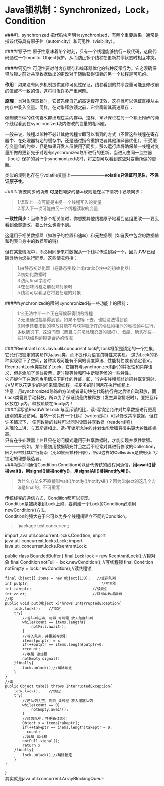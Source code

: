 Java锁机制：Synchronized，Lock，Condition
=========================================
####1、synchronized
把代码块声明为synchronized，有两个重要后果，通常是指该代码具有原子性（automicity）和可见性（visibility）。

#####原子性
原子性意味着某个时刻，只有一个线程能够执行一段代码，这段代码通过一个monitor Object保护。从而防止多个线程在更新共享状态时相互冲突。

#####可见性
可见性要对付内存缓存和编译器优化的各种反常行为。它必须确保释放锁之前对共享数据做出的更改对于随后获得该锁的另一个线程是可见的。

**作用**：如果没有同步机制提供这种可见性保证，线程看到的共享变量可能是修改前的值或不一致的值，这将引发许多严重问题。
  
**原理**：当对象获取锁时，它首先使自己的高速缓存无效，这样就可以保证直接从主内存中装入变量。同样，在对象释放锁之前，它会刷新其高速缓存 ，
  
强制使已做的任何更改都出现在主内存中。这样，可以保证在同一个锁上同步的两个线程看到在synchronized块内修改的变量的相同值。

一般来说，线程以某种不必让其他线程立即可以看到的方式（不管这些线程在寄存器中、在处理器特定的缓存中，还是通过指令重排或者其他编译器优化），不受缓存变量值的约束，但是如果开发人员使用了同步，那么运行库将确保某一线程对变量所做的更新先于对现有synchronized块所进行的更新，当进入由同一监控器（lock）保护的另一个synchronized块时，将立刻可以看到这些对变量所做的更新。
  
类似的规则也存在与volatile变量上————————**volatile只保证可见性，不保证原子性**。

#####需要同步的场景
**可见性同步**的基本规则是在以下情况中必须同步：

>1.读取上一次可能是由另一个线程写入的变量  
2.写入下一次可能由另一个线程读取的变量

**一致性同步**：当修改多个相关值时，你想要其他线程原子地看到这组更改——要么看到全部更改，要么什么也看不到。

这适用于相关数据项（如粒子的位置和速率）和元数据项（如链表中包含的数据值和列表自身中的数据项的链）

但在某些情况中，不必用同步来将数据从一个线程传递到另一个，因为JVM已经隐含地为您执行同步。这些情况包括：

>1.由静态初始化器（在静态字段上或static{}块中的初始化器）  
2.初始化数据时  
3.访问final字段时  
4.在创建线程之前创建对象时  
5.线程可以看见它将要处理的对象  

#####synchronized的限制
synchronized有一些功能上的限制：
>1.它无法中断一个正在等候获得锁的线程  
2.无法通过投票得到锁，如果不想等下去，也就没法得到锁  
3.同步还要求锁的释放只能在与获得锁所在的堆栈帧相同的堆栈帧中进行，多数情况下，这没问题（而且与异常处理交互的很好），但是，确实存在一些非块结构的锁更合适的情况

####ReentrantLock
Java.util.concurrent.lock的Lock框架是锁定的一个抽象，它允许把锁定的实现作为Java类，而不是作为语言的特性来实现。
这为Lock的多种实现留下了空间，各种实现可能有不同的调度算法、性能特性或者锁定语义。  
ReentrantLock类实现了Lock，它拥有与synchronized相同的并发性和内存语义，但是添加了类似投票、定时锁等候和可中断锁等候的一些特性。  
它还提供了在激烈争用情况下更佳的性能。即，当许多线程都想访问共享资源时，JVM可以花更少的时间来调度线程，把更多的时间用在执行线程上。  
注意：用synchronized修饰的方法或者语句块在代码执行完之后锁自动释放，而Lock类需要手动释放，所以为了保证锁最终被释放（发生异常情况时），要把互斥区放在try内，释放锁放在finally内！  
####读写锁ReadWriteLock
与互斥锁相比，读-写锁定允许对共享数据进行更高级别的并发访问。虽然一次只有一个线程（writer线程）可以修改共享数据，但在许多情况下，
任何数量的线程可以同时读取共享数据（reader线程）  
从理论上讲，与互斥锁相比，读-写锁所允许的并发性能增强将带来更大的性能提高。  
只有在多处理器上并且只在访问模式适用于共享数据时，才能实现并发性增强。  
————例如，某个最初用数据填充并且之后不经常对其进行修改的Collection，因为经常对其进行搜索（比如搜索某种目录），所以这样的Collection是使用读-写锁定的理想候选者。  
####线程间通信Condition
Condition可以替代传统的线程间通信，**用await()替换wait()，用signal()替换notify()，用signalAll()替换notifyAll()。**
>为什么方法名不直接叫wait()/notify()/notifyAll()？因为Object的这几个方法是final的，不可重写！   

传统线程的通信方式，Condition都可以实现。  
Condition是被绑定到Lock上的，要创建一个Lock的Condition必须用newCondition()方法。  
Condition的强大在于它可以为多个线程间建立不同的Condition。  
>`package test.concurrent;

import java.util.concurrent.locks.Condition;
import java.util.concurrent.locks.Lock;
import java.util.concurrent.locks.ReentrantLock;

public class BoundedBuffer {
	final Lock lock = new ReentrantLock();  //锁对象
	final Condition notFull = lock.newCondition(); //写线程锁
	final Condition notEmpty = lock.newCondition();//读线程锁
	
	final Object[] items = new Object[100];   //缓存队列
	int putptr;									//写索引
	int takeptr;							//读索引
	int count;  							//队列中数据数目
	//写
	public void put(Object x)throws InterruptedException{
		lock.lock();	//锁定
		try{
			//若队列已满，则将 写线程 放入阻塞队列
			while(count == items.length){
				notFull.await();
			}
			//写入队列，并更新写索引
			items[putptr] = x;
			if(++putptr == items.length)putptr=0;
			++count;
			//唤醒 读线程
			notEmpty.signal();
		}finally{
			lock.unlock();//解除锁定
		}
	}
	//读
	public Object take() throws InterruptedException{
		lock.lock();	//锁定
		try{
			//若队列为空，则将 读线程 放入阻塞队列
			while(count == 0){
				notEmpty.await();
			}
			//读取队列，并更新读索引
			Object x = items[takeptr];
			if(++takeptr == items.length)takeptr = 0;
			--count;
			//唤醒 写线程
			notFull.signal();
			return x;
		}finally{
			lock.unlock();//解除锁定
		}
	}
}  
其实就是java.util.concurrent.ArrayBlockingQueue














